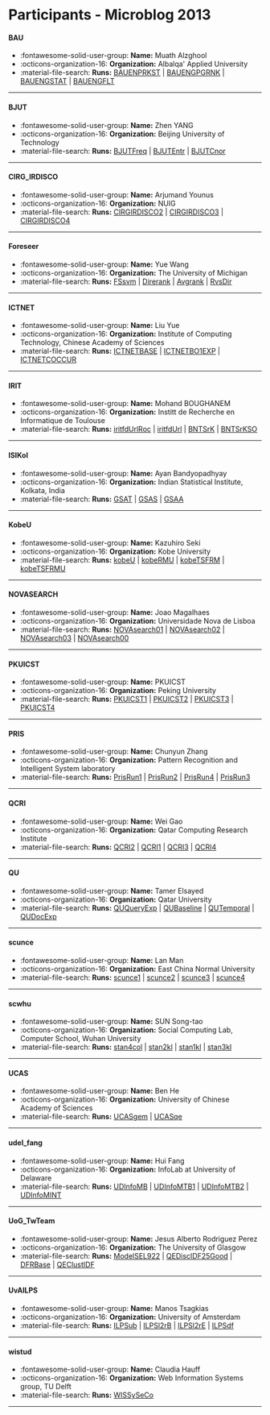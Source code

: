 # Participants - Microblog 2013 

#### BAU
 - :fontawesome-solid-user-group: **Name:** Muath Alzghool
 - :octicons-organization-16: **Organization:** Albalqa' Applied University
 - :material-file-search: **Runs:** [BAUENPRKST](./runs.md#bauenprkst) | [BAUENGPGRNK](./runs.md#bauengpgrnk) | [BAUENGSTAT](./runs.md#bauengstat) | [BAUENGFLT](./runs.md#bauengflt)

---
#### BJUT
 - :fontawesome-solid-user-group: **Name:** Zhen YANG
 - :octicons-organization-16: **Organization:** Beijing University of Technology
 - :material-file-search: **Runs:** [BJUTFreq](./runs.md#bjutfreq) | [BJUTEntr](./runs.md#bjutentr) | [BJUTCnor](./runs.md#bjutcnor)

---
#### CIRG_IRDISCO
 - :fontawesome-solid-user-group: **Name:** Arjumand Younus
 - :octicons-organization-16: **Organization:** NUIG
 - :material-file-search: **Runs:** [CIRGIRDISCO2](./runs.md#cirgirdisco2) | [CIRGIRDISCO3](./runs.md#cirgirdisco3) | [CIRGIRDISCO4](./runs.md#cirgirdisco4)

---
#### Foreseer
 - :fontawesome-solid-user-group: **Name:** Yue Wang
 - :octicons-organization-16: **Organization:** The University of Michigan
 - :material-file-search: **Runs:** [FSsvm](./runs.md#fssvm) | [Direrank](./runs.md#direrank) | [Avgrank](./runs.md#avgrank) | [RvsDir](./runs.md#rvsdir)

---
#### ICTNET
 - :fontawesome-solid-user-group: **Name:** Liu Yue
 - :octicons-organization-16: **Organization:** Institute of Computing Technology, Chinese Academy of Sciences
 - :material-file-search: **Runs:** [ICTNETBASE](./runs.md#ictnetbase) | [ICTNETBO1EXP](./runs.md#ictnetbo1exp) | [ICTNETCOCCUR](./runs.md#ictnetcoccur)

---
#### IRIT
 - :fontawesome-solid-user-group: **Name:** Mohand BOUGHANEM
 - :octicons-organization-16: **Organization:** Institt de Recherche en Informatique de Toulouse
 - :material-file-search: **Runs:** [iritfdUrlRoc](./runs.md#iritfdurlroc) | [iritfdUrl](./runs.md#iritfdurl) | [BNTSrK](./runs.md#bntsrk) | [BNTSrKSO](./runs.md#bntsrkso)

---
#### ISIKol
 - :fontawesome-solid-user-group: **Name:** Ayan Bandyopadhyay
 - :octicons-organization-16: **Organization:** Indian Statistical Institute, Kolkata, India
 - :material-file-search: **Runs:** [GSAT](./runs.md#gsat) | [GSAS](./runs.md#gsas) | [GSAA](./runs.md#gsaa)

---
#### KobeU
 - :fontawesome-solid-user-group: **Name:** Kazuhiro Seki
 - :octicons-organization-16: **Organization:** Kobe University
 - :material-file-search: **Runs:** [kobeU](./runs.md#kobeu) | [kobeRMU](./runs.md#kobermu) | [kobeTSFRM](./runs.md#kobetsfrm) | [kobeTSFRMU](./runs.md#kobetsfrmu)

---
#### NOVASEARCH
 - :fontawesome-solid-user-group: **Name:** Joao Magalhaes
 - :octicons-organization-16: **Organization:** Universidade Nova de Lisboa
 - :material-file-search: **Runs:** [NOVAsearch01](./runs.md#novasearch01) | [NOVAsearch02](./runs.md#novasearch02) | [NOVAsearch03](./runs.md#novasearch03) | [NOVAsearch00](./runs.md#novasearch00)

---
#### PKUICST
 - :fontawesome-solid-user-group: **Name:** PKUICST
 - :octicons-organization-16: **Organization:** Peking University
 - :material-file-search: **Runs:** [PKUICST1](./runs.md#pkuicst1) | [PKUICST2](./runs.md#pkuicst2) | [PKUICST3](./runs.md#pkuicst3) | [PKUICST4](./runs.md#pkuicst4)

---
#### PRIS
 - :fontawesome-solid-user-group: **Name:** Chunyun Zhang
 - :octicons-organization-16: **Organization:** Pattern Recognition and Intelligent System laboratory
 - :material-file-search: **Runs:** [PrisRun1](./runs.md#prisrun1) | [PrisRun2](./runs.md#prisrun2) | [PrisRun4](./runs.md#prisrun4) | [PrisRun3](./runs.md#prisrun3)

---
#### QCRI
 - :fontawesome-solid-user-group: **Name:** Wei Gao
 - :octicons-organization-16: **Organization:** Qatar Computing Research Institute
 - :material-file-search: **Runs:** [QCRI2](./runs.md#qcri2) | [QCRI1](./runs.md#qcri1) | [QCRI3](./runs.md#qcri3) | [QCRI4](./runs.md#qcri4)

---
#### QU
 - :fontawesome-solid-user-group: **Name:** Tamer Elsayed
 - :octicons-organization-16: **Organization:** Qatar University
 - :material-file-search: **Runs:** [QUQueryExp](./runs.md#ququeryexp) | [QUBaseline](./runs.md#qubaseline) | [QUTemporal](./runs.md#qutemporal) | [QUDocExp](./runs.md#qudocexp)

---
#### scunce
 - :fontawesome-solid-user-group: **Name:** Lan Man
 - :octicons-organization-16: **Organization:** East China Normal University
 - :material-file-search: **Runs:** [scunce1](./runs.md#scunce1) | [scunce2](./runs.md#scunce2) | [scunce3](./runs.md#scunce3) | [scunce4](./runs.md#scunce4)

---
#### scwhu
 - :fontawesome-solid-user-group: **Name:** SUN Song-tao
 - :octicons-organization-16: **Organization:** Social Computing Lab, Computer School, Wuhan University
 - :material-file-search: **Runs:** [stan4col](./runs.md#stan4col) | [stan2kl](./runs.md#stan2kl) | [stan1kl](./runs.md#stan1kl) | [stan3kl](./runs.md#stan3kl)

---
#### UCAS
 - :fontawesome-solid-user-group: **Name:** Ben He
 - :octicons-organization-16: **Organization:** University of Chinese Academy of Sciences
 - :material-file-search: **Runs:** [UCASgem](./runs.md#ucasgem) | [UCASqe](./runs.md#ucasqe)

---
#### udel_fang
 - :fontawesome-solid-user-group: **Name:** Hui Fang
 - :octicons-organization-16: **Organization:** InfoLab at University of Delaware
 - :material-file-search: **Runs:** [UDInfoMB](./runs.md#udinfomb) | [UDInfoMTB1](./runs.md#udinfomtb1) | [UDInfoMTB2](./runs.md#udinfomtb2) | [UDInfoMINT](./runs.md#udinfomint)

---
#### UoG_TwTeam
 - :fontawesome-solid-user-group: **Name:** Jesus Alberto Rodriguez Perez
 - :octicons-organization-16: **Organization:** The University of Glasgow
 - :material-file-search: **Runs:** [ModelSEL922](./runs.md#modelsel922) | [QEDiscIDF25Good](./runs.md#qediscidf25good) | [DFRBase](./runs.md#dfrbase) | [QEClustIDF](./runs.md#qeclustidf)

---
#### UvAILPS
 - :fontawesome-solid-user-group: **Name:** Manos Tsagkias
 - :octicons-organization-16: **Organization:** University of Amsterdam
 - :material-file-search: **Runs:** [ILPSub](./runs.md#ilpsub) | [ILPSl2rB](./runs.md#ilpsl2rb) | [ILPSl2rE](./runs.md#ilpsl2re) | [ILPSdf](./runs.md#ilpsdf)

---
#### wistud
 - :fontawesome-solid-user-group: **Name:** Claudia Hauff
 - :octicons-organization-16: **Organization:** Web Information Systems group, TU Delft
 - :material-file-search: **Runs:** [WISSySeCo](./runs.md#wissyseco)

---
